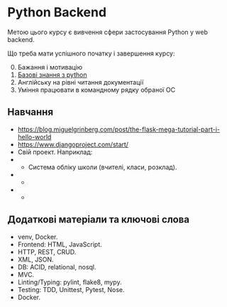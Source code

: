 # Python Backend

Метою цього курсу є вивчення сфери застосування Python у web backend.

Що треба мати успішного початку і завершення курсу:

0. Бажання і мотивацію
0. [Базові знання з python](python.md)
0. Англійську на рівні читання документації
0. Уміння працювати в командному рядку обраної ОС

## Навчання

- https://blog.miguelgrinberg.com/post/the-flask-mega-tutorial-part-i-hello-world
- https://www.djangoproject.com/start/
- Свій проект. Наприклад:
- - Система обліку школи (вчителі, класи, розклад).
- - 
- - 

## Додаткові матеріали та ключові слова

- venv, Docker.
- Frontend: HTML, JavaScript.
- HTTP, REST, CRUD.
- XML, JSON.
- DB: ACID, relational, nosql.
- MVC.
- Linting/Typing: pylint, flake8, mypy.
- Testing: TDD, Unittest, Pytest, Nose. 
- Docker.
